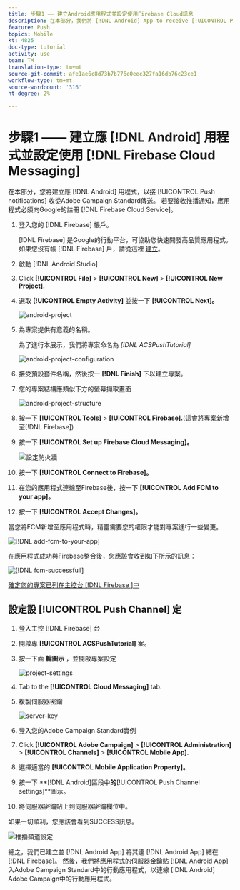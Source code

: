 ```yaml
---
title: 步驟1 —— 建立Android應用程式並設定使用Firebase Cloud訊息
description: 在本部分，我們將 [!DNL Android] App to receive [!UICONTROL Push notifications] 從Adobe Campaign Standard建立。 為了接收推播通知，應用程式必須向Google的註冊 [!DNL Firebase Cloud Service]。
feature: Push
topics: Mobile
kt: 4825
doc-type: tutorial
activity: use
team: TM
translation-type: tm+mt
source-git-commit: afe1ae6c8d73b7b776e0eec327fa16db76c23ce1
workflow-type: tm+mt
source-wordcount: '316'
ht-degree: 2%

---
```



# 步驟1 —— 建立應 [!DNL Android] 用程式並設定使用 [!DNL Firebase Cloud Messaging]

在本部分，您將建立應 [!DNL Android] 用程式，以接 [!UICONTROL Push notifications] 收從Adobe Campaign Standard傳送。 若要接收推播通知，應用程式必須向Google的註冊 [!DNL Firebase Cloud Service]。

1. 登入您的 [!DNL Firebase] 帳戶。

   [!DNL Firebase] 是Google的行動平台，可協助您快速開發高品質應用程式。 如果您沒有帳 [!DNL Firebase] 戶，請從這裡 [建立](https://firebase.google.com)。

2. 啟動 [!DNL Android Studio]
3. Click **[!UICONTROL File]** > **[!UICONTROL New]** > **[!UICONTROL New Project].**
4. 選取 **[!UICONTROL Empty Activity]** 並按一下 **[!UICONTROL Next]。**

   ![android-project](assets/android-project.PNG)

5. 為專案提供有意義的名稱。

   為了進行本展示，我們將專案命名為 *[!DNL ACSPushTutorial]*

   ![android-project-configuration](assets/android-project-configuration.PNG)

6. 接受預設套件名稱，然後按一 **[!DNL Finish]** 下以建立專案。
7. 您的專案結構應類似下方的螢幕擷取畫面

   ![android-project-structure](assets/android-project-structure.PNG)

8. 按一下 **[!UICONTROL Tools]** > **[!UICONTROL Firebase].**(這會將專案新增至[!DNL Firebase])
9. 按一下 **[!UICONTROL Set up Firebase Cloud Messaging]。**

   ![設定防火牆](assets/android-project-firebase-messaging.PNG)

10. 按一下 **[!UICONTROL Connect to Firebase]。**
11. 在您的應用程式連線至Firebase後，按一下 **[!UICONTROL Add FCM to your app]。**
12. 按一下 **[!UICONTROL Accept Changes]。**

   當您將FCM新增至應用程式時，精靈需要您的權限才能對專案進行一些變更。

   ![[!DNL add-fcm-to-your-app]](assets/firebase-add-fcm-to-app.PNG)

在應用程式成功與Firebase整合後，您應該會收到如下所示的訊息：

![[!DNL fcm-successfull]](assets/android-firebase-success.PNG)

[確定您的專案已列在主控台 [!DNL Firebase ]中](https://console.firebase.google.com/)

## 設定設 [!UICONTROL Push Channel] 定

1. 登入主控 [!DNL Firebase] 台
2. 開啟專 **[!UICONTROL ACSPushTutorial]** 案。
3. 按一下齒 **輪圖示** ，並開啟專案設定

   ![project-settings](assets/firebase-project-settings.PNG)

4. Tab to the **[!UICONTROL Cloud Messaging]** tab.
5. 複製伺服器密鑰

   ![server-key](assets/firebase-server-key.PNG)

6. 登入您的Adobe Campaign Standard實例
7. Click **[!UICONTROL Adobe Campaign]** > **[!UICONTROL Administration]** > **[!UICONTROL Channels]** > **[!UICONTROL Mobile App].**
8. 選擇適當的 **[!UICONTROL Mobile Application Property]。**
9. 按一下 **[!DNL Android]區段中&#x200B;**的&#x200B;**[!UICONTROL Push Channel settings]**圖示。
10. 將伺服器密鑰貼上到伺服器密鑰欄位中。

如果一切順利，您應該會看到SUCCESS訊息。

![推播頻道設定](assets/push-channel-settings.PNG)

總之，我們已建立並 [!DNL Android App] 將其連 [!DNL Android App] 結在 [!DNL Firebase]。 然後，我們將應用程式的伺服器金鑰貼 [!DNL Android App] 入Adobe Campaign Standard中的行動應用程式，以連線 [!DNL Android] Adobe Campaign中的行動應用程式。
